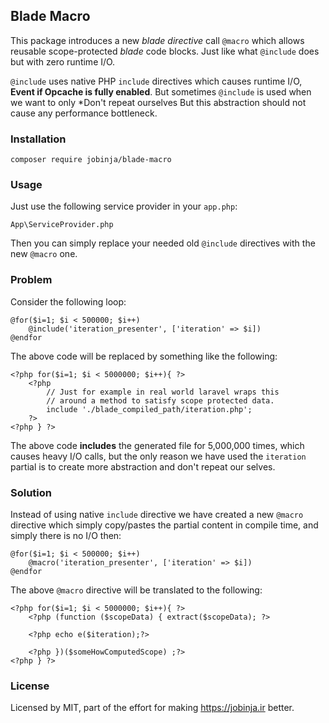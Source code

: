## Blade Macro
This package introduces a new *blade directive* call `@macro` which allows reusable scope-protected *blade* code blocks.
Just like what `@include` does but with zero runtime I/O.

`@include` uses native PHP `include` directives which causes runtime I/O, **Event if Opcache is fully enabled**. But sometimes `@include` is used when we want to only *Don't repeat ourselves
But this abstraction should not cause any performance bottleneck.

### Installation
```
composer require jobinja/blade-macro
```
### Usage

Just use the following service provider in your `app.php`:

```
App\ServiceProvider.php
```
Then you can simply replace your needed old `@include` directives with the new `@macro` one.

### Problem
Consider the following loop:

```
@for($i=1; $i < 500000; $i++)
    @include('iteration_presenter', ['iteration' => $i])
@endfor
```

The above code will be replaced by something like the following:

```
<?php for($i=1; $i < 5000000; $i++){ ?>
    <?php
        // Just for example in real world laravel wraps this
        // around a method to satisfy scope protected data.
        include './blade_compiled_path/iteration.php';
    ?>
<?php } ?>
```

The above code **includes** the generated file for 5,000,000 times, which causes heavy I/O calls, but the only
reason we have used the `iteration` partial is to create more abstraction and don't repeat our selves.

### Solution
Instead of using native `include` directive we have created a new `@macro` directive which simply copy/pastes the
partial content in compile time, and simply there is no I/O then:

```
@for($i=1; $i < 500000; $i++)
    @macro('iteration_presenter', ['iteration' => $i])
@endfor
```

The above `@macro` directive will be translated to the following:
```
<?php for($i=1; $i < 5000000; $i++){ ?>
    <?php (function ($scopeData) { extract($scopeData); ?>

    <?php echo e($iteration);?>

    <?php })($someHowComputedScope) ;?>
<?php } ?>
```

### License
Licensed by MIT, part of the effort for making https://jobinja.ir better.